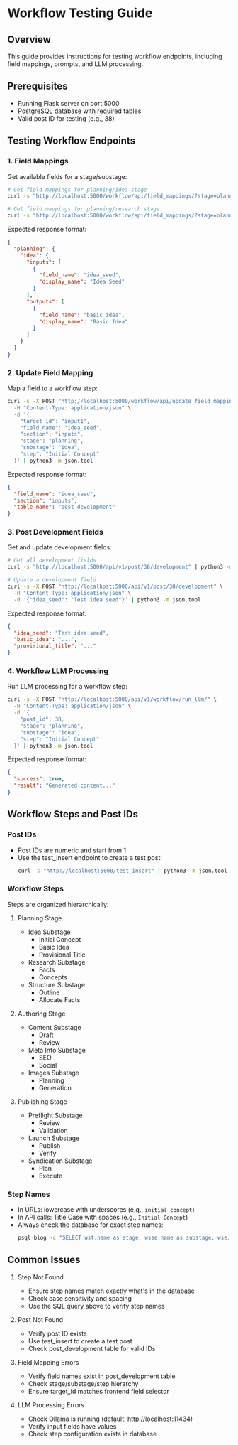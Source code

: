 # Workflow Testing Guide

## Overview
This guide provides instructions for testing workflow endpoints, including field mappings, prompts, and LLM processing.

## Prerequisites
- Running Flask server on port 5000
- PostgreSQL database with required tables
- Valid post ID for testing (e.g., 38)

## Testing Workflow Endpoints

### 1. Field Mappings

Get available fields for a stage/substage:

```bash
# Get field mappings for planning/idea stage
curl -s "http://localhost:5000/workflow/api/field_mappings/?stage=planning&substage=idea" | python3 -m json.tool

# Get field mappings for planning/research stage
curl -s "http://localhost:5000/workflow/api/field_mappings/?stage=planning&substage=research" | python3 -m json.tool
```

Expected response format:
```json
{
  "planning": {
    "idea": {
      "inputs": [
        {
          "field_name": "idea_seed",
          "display_name": "Idea Seed"
        }
      ],
      "outputs": [
        {
          "field_name": "basic_idea",
          "display_name": "Basic Idea"
        }
      ]
    }
  }
}
```

### 2. Update Field Mapping

Map a field to a workflow step:

```bash
curl -s -X POST "http://localhost:5000/workflow/api/update_field_mapping/" \
  -H "Content-Type: application/json" \
  -d '{
    "target_id": "input1",
    "field_name": "idea_seed",
    "section": "inputs",
    "stage": "planning",
    "substage": "idea",
    "step": "Initial Concept"
  }' | python3 -m json.tool
```

Expected response format:
```json
{
  "field_name": "idea_seed",
  "section": "inputs",
  "table_name": "post_development"
}
```

### 3. Post Development Fields

Get and update development fields:

```bash
# Get all development fields
curl -s "http://localhost:5000/api/v1/post/38/development" | python3 -m json.tool

# Update a development field
curl -s -X POST "http://localhost:5000/api/v1/post/38/development" \
  -H "Content-Type: application/json" \
  -d '{"idea_seed": "Test idea seed"}' | python3 -m json.tool
```

Expected response format:
```json
{
  "idea_seed": "Test idea seed",
  "basic_idea": "...",
  "provisional_title": "..."
}
```

### 4. Workflow LLM Processing

Run LLM processing for a workflow step:

```bash
curl -s -X POST "http://localhost:5000/api/v1/workflow/run_llm/" \
  -H "Content-Type: application/json" \
  -d '{
    "post_id": 38,
    "stage": "planning",
    "substage": "idea",
    "step": "Initial Concept"
  }' | python3 -m json.tool
```

Expected response format:
```json
{
  "success": true,
  "result": "Generated content..."
}
```

## Workflow Steps and Post IDs

### Post IDs
- Post IDs are numeric and start from 1
- Use the test_insert endpoint to create a test post:
  ```bash
  curl -s "http://localhost:5000/test_insert" | python3 -m json.tool
  ```

### Workflow Steps
Steps are organized hierarchically:

1. Planning Stage
   - Idea Substage
     - Initial Concept
     - Basic Idea
     - Provisional Title
   - Research Substage
     - Facts
     - Concepts
   - Structure Substage
     - Outline
     - Allocate Facts

2. Authoring Stage
   - Content Substage
     - Draft
     - Review
   - Meta Info Substage
     - SEO
     - Social
   - Images Substage
     - Planning
     - Generation

3. Publishing Stage
   - Preflight Substage
     - Review
     - Validation
   - Launch Substage
     - Publish
     - Verify
   - Syndication Substage
     - Plan
     - Execute

### Step Names
- In URLs: lowercase with underscores (e.g., `initial_concept`)
- In API calls: Title Case with spaces (e.g., `Initial Concept`)
- Always check the database for exact step names:
  ```bash
  psql blog -c "SELECT wst.name as stage, wsse.name as substage, wse.name as step FROM workflow_stage_entity wst JOIN workflow_sub_stage_entity wsse ON wsse.stage_id = wst.id JOIN workflow_step_entity wse ON wse.sub_stage_id = wsse.id ORDER BY wst.id, wsse.id, wse.id;"
  ```

## Common Issues

1. Step Not Found
   - Ensure step names match exactly what's in the database
   - Check case sensitivity and spacing
   - Use the SQL query above to verify step names

2. Post Not Found
   - Verify post ID exists
   - Use test_insert to create a test post
   - Check post_development table for valid IDs

3. Field Mapping Errors
   - Verify field names exist in post_development table
   - Check stage/substage/step hierarchy
   - Ensure target_id matches frontend field selector

4. LLM Processing Errors
   - Check Ollama is running (default: http://localhost:11434)
   - Verify input fields have values
   - Check step configuration exists in database 